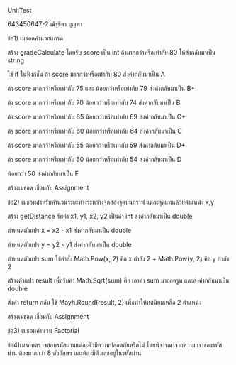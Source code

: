 UnitTest

643450647-2 ณัฐธิดา บุญพา

ข้อ1) เมธอดคำนวณเกรด

สร้าง gradeCalculate โดยรับ score เป็น int ถ้ามากกว่าหรือเท่ากัย 80 ให้ส่งกลับมาเป็น string

ใช้ if ในฟังก์ชั่น ถ้า score มากกว่าหรือเท่ากับ 80 ส่งค่ากลับมาเป็น A

ถ้า score มากกว่าหรือเท่ากับ 75 และ น้อยกว่าหรือเท่ากับ 79 ส่งค่ากลับมาเป็น B+

ถ้า score มากกว่าหรือเท่ากับ 70 น้อยกว่าหรือเท่ากับ 74 ส่งค่ากลับมาเป็น B

ถ้า score มากกว่าหรือเท่ากับ 65 น้อยกว่าหรือเท่ากับ 69 ส่งค่ากลับมาเป็น C+

ถ้า score มากกว่าหรือเท่ากับ 60 น้อยกว่าหรือเท่ากับ 64 ส่งค่ากลับมาเป็น C

ถ้า score มากกว่าหรือเท่ากับ 55 น้อยกว่าหรือเท่ากับ 59 ส่งค่ากลับมาเป็น D+

ถ้า score มากกว่าหรือเท่ากับ 50 น้อยกว่าหรือเท่ากับ 54 ส่งค่ากลับมาเป็น D

น้อยกว่า 50 ส่งค่ากลับมาเป็น F

สร้างเมธอด เชื่อมกับ Assignment






ข้อ2) เมธอทสำหรับคำนวนระยะทางระหว่างจุดสองจุดบนกราฟ แต่ละจุดแทนด้วยตำแหน่ง x,y

สร้าง getDistance รับค่า x1, y1, x2, y2 เป็นค่า int ส่งค่ากลับมาเป็น double

กำหนดตัวแปร x = x2 - x1 ส่งค่ากลับมาเป็น double

กำหนดตัวแปร y = y2 - y1 ส่งค่ากลับมาเป็น double

กำหนดตัวแปร sum ใช้คำสั่ง Math.Pow(x, 2) คือ x กำลัง 2 + Math.Pow(y, 2) คือ y กำลัง 2

สร้างตัวแปร result เพื่อรับค่า Math.Sqrt(sum) คือ เอาค่า sum มาถอดรูท และส่งค่ากลับมาเป็น double

ส่งค่า return กลับ ใช้ Mayh.Round(result, 2) เพื่อทำให้ทศนิยมเหลือ 2 ตำแหน่ง

สร้างเมธอด เชื่อมกับ Assignment




ข้อ3) เมธอทคำนวน Factorial

ข้อ4)เมธอทตรวจสอบรหัสผ่านแต่ละตัวมีความปลอดภัยหรือไม่ โดยพิจารณาจากความยาวของรหัสผ่าน ต้องมากกว่า 8 ตัวอักษร และต้องมีตัวเลขอยู่ในรหัสผ่าน
